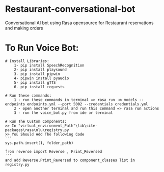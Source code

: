 # Restaurant-conversational-bot
Conversational AI bot using Rasa opensource for Restaurant reservations and  making orders 


# To Run Voice Bot:
	# Install Libraries:
		1- pip install SpeechRecognition
		2- pip install playsound
		3- pip install pipwin
		4- pipwin install pyaudio
		5- pip install gTTS
		6- pip install requests
		
	# Run these commands:
		1 - run these commands in terminal => rasa run -m models --endpoints endpoints.yml --port 5002 --credentials credentials.yml
		2 - open another terminal and run this command => rasa run actions
		3 - run the voice_bot.py from ide or terminal 
		
	# Run The Custom Components:
	>> In "virtual_environment_Path"\lib\site-packages\rasa\nlu\registry.py
	>> You Should Add The following Code
	```
	sys.path.insert(1, folder_path)
	
	from reverse import Reverse , Print_Reversed
	```
	and add Reverse,Print_Reversed to component_classes list in registry.py 